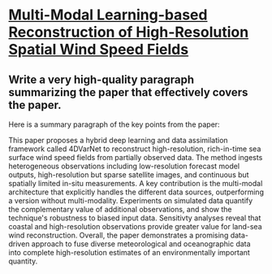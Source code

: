 # [Multi-Modal Learning-based Reconstruction of High-Resolution Spatial   Wind Speed Fields](https://arxiv.org/abs/2312.08933)

## Write a very high-quality paragraph summarizing the paper that effectively covers the paper.

 Here is a summary paragraph of the key points from the paper:

This paper proposes a hybrid deep learning and data assimilation framework called 4DVarNet to reconstruct high-resolution, rich-in-time sea surface wind speed fields from partially observed data. The method ingests heterogeneous observations including low-resolution forecast model outputs, high-resolution but sparse satellite images, and continuous but spatially limited in-situ measurements. A key contribution is the multi-modal architecture that explicitly handles the different data sources, outperforming a version without multi-modality. Experiments on simulated data quantify the complementary value of additional observations, and show the technique's robustness to biased input data. Sensitivty analyses reveal that coastal and high-resolution observations provide greater value for land-sea wind reconstruction. Overall, the paper demonstrates a promising data-driven approach to fuse diverse meteorological and oceanographic data into complete high-resolution estimates of an environmentally important quantity.
